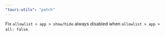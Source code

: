 ```yaml
---
"tauri-utils": "patch"
---
```


Fix `allowlist > app > show/hide` always disabled when `allowlist > app > all: false`.
